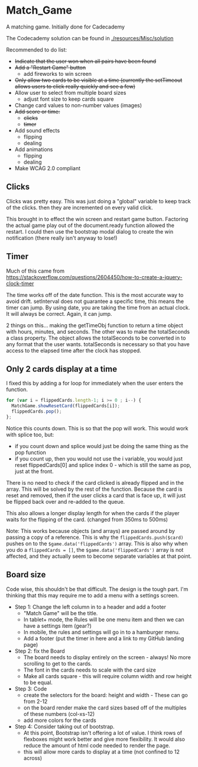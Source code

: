 # Match_Game
A matching game. Initially done for Cadecademy

The Codecademy solution can be found in [./resources/Misc/solution](https://chip-l.github.io/Match_Game/resources/Misc/solution/index)

Recommended to do list:
* ~~Indicate that the user won when all pairs have been found~~
* ~~Add a "Restart Game" button~~
  * add fireworks to win screen
* ~~Only allow two cards to be visible at a time (currently the setTimeout allows users to click really quickly and see a few)~~
* Allow user to select from multiple board sizes
  * adjust font size to keep cards square
* Change card values to non-number values (images)
* ~~Add score or time:~~
  * ~~clicks~~
  * ~~timer~~
* Add sound effects
  * flipping
  * dealing
* Add animations
  * flipping
  * dealing
* Make WCAG 2.0 compliant

## Clicks
Clicks was pretty easy. This was just doing a "global" variable to keep track of the clicks. then they are incremented on every valid click.

This brought in to effect the win screen and restart game button. Factoring the actual game play out of the document.ready function allowed the restart. I could then use the bootstrap modal dialog to create the win notification (there really isn't anyway to lose!)

## Timer
Much of this came from https://stackoverflow.com/questions/2604450/how-to-create-a-jquery-clock-timer

The time works off of the date function. This is the most accurate way to avoid drift. setInterval does not guarantee a specific time, this means the timer can jump. By using date, you are taking the time from an actual clock. It will always be correct. Again, it can jump.

2 things on this... making the getTimeObj function to return a time object with hours, minutes, and seconds. The other was to make the totalSeconds a class property. The object allows the totalSeconds to be converted in to any format that the user wants. totalSeconds is necessary so that you have access to the elapsed time after the clock has stopped.

## Only 2 cards display at a time
I fixed this by adding a for loop for immediately when the user enters the function.
```javascript
for (var i = flippedCards.length-1; i >= 0 ; i--) {
  MatchGame.showResetCard(flippedCards[i]);
  flippedCards.pop();
};
```
Notice this counts down. This is so that the pop will work. This would work with splice too, but:
* if you count down and splice would just be doing the same thing as the pop function
* if you count up, then you would not use the i variable, you would just reset flippedCards[0] and splice index 0 - which is still the same as pop, just at the front.

There is no need to check if the card clicked is already flipped and in the array. This will be solved by the rest of the function. Because the card is reset and removed, then if the user clicks a card that is face up, it will just be flipped back over and re-added to the queue.

This also allows a longer display length for when the cards if the player waits for the flipping of the card. (changed from 350ms to 500ms)

Note: This works because objects (and arrays) are passed around by passing a copy of a reference. This is why the `flippedCards.push($card)` pushes on to the `$game.data('flippedCards')` array. This is also why when you do a `flippedCards = []`, the `$game.data('flippedCards')` array is not affected, and they actually seem to become separate variables at that point.

## Board size
Code wise, this shouldn't be that difficult. The design is the tough part. I'm thinking that this may require me to add a menu with a settings screen.
* Step 1: Change the left column in to a header and add a footer
  * "Match Game" will be the title.
  * In tablet+ mode, the Rules will be one menu item and then we can have a settings item (gear?)
  * In mobile, the rules and settings will go in to a hamburger menu.
  * Add a footer (put the timer in here and a link to my GitHub landing page)
* Step 2: fix the Board
  * The board needs to display entirely on the screen - always! No more scrolling to get to the cards.
  * The font in the cards needs to scale with the card size
  * Make all cards square - this will require column width and row height to be equal.
* Step 3: Code
  * create the selectors for the board: height and width - These can go from 2-12
  * on the board render make the card sizes based off of the multiples of these numbers (col-xs-12)
  * add more colors for the cards
* Step 4: Consider taking out of bootstrap.
  * At this point, Bootstrap isn't offering a lot of value. I think rows of flexboxes might work better and give more flexibility. It would also reduce the amount of html code needed to render the page.
  * this will allow more cards to display at a time (not confined to 12 across)
